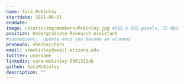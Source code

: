 ```yaml
---
name: Sara McKinley
startdate: 2021-06-01
enddate: 
image: /static/img/members/McKinley.jpg #365 x 365 pixels, 72 dpi
position: Undergraduate Research Assistant
#subsequent:  update once you become an alumnus
pronouns: she/her/hers
email: skmckinley@email.arizona.edu
twitter: username
linkedin: sara-mckinley-6961311ab
github: SaraMcKinley
description: ""
---
```


